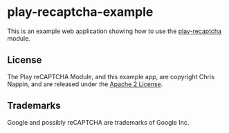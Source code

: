 play-recaptcha-example
======================

This is an example web application showing how to use the 
[play-recaptcha](https://github.com/chrisnappin/play-recaptcha) module. 

License
-------

The Play reCAPTCHA Module, and this example app, are copyright Chris Nappin, and are released under the 
[Apache 2 License](http://www.apache.org/licenses/LICENSE-2.0).

Trademarks
----------
Google and possibly reCAPTCHA are trademarks of Google Inc.